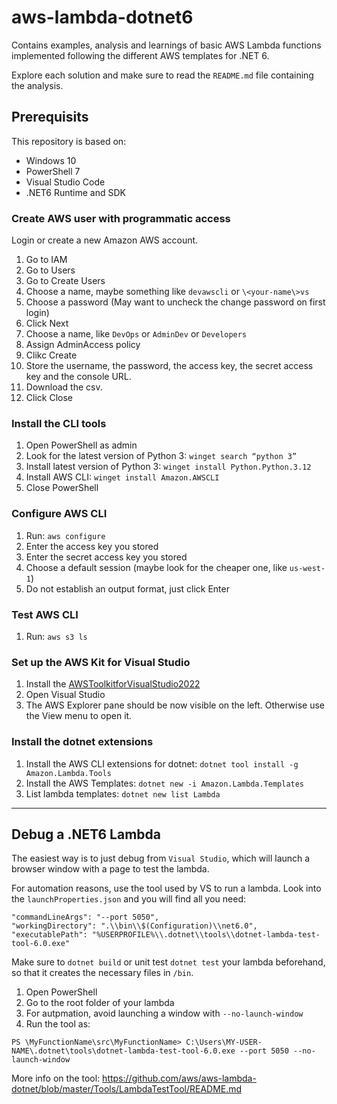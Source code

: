 # aws-lambda-dotnet6
Contains examples, analysis and learnings of basic AWS Lambda functions implemented following the different AWS templates for .NET 6.

Explore each solution and make sure to read the ```README.md``` file containing the analysis.

## Prerequisits
This repository is based on:
- Windows 10
- PowerShell 7
- Visual Studio Code
- .NET6 Runtime and SDK

### Create AWS user with programmatic access
Login or create a new Amazon AWS account.

1. Go to IAM
2. Go to Users
3. Go to Create Users
4. Choose a name, maybe something like ```devawscli``` or ```\<your-name\>vs```
5. Choose a password (May want to uncheck the change password on first login)
6. Click Next
7. Choose a name, like ```DevOps``` or ```AdminDev``` or ```Developers```
8. Assign AdminAccess policy
9. Clikc Create
10. Store the username, the password, the access key, the secret access key and the console URL. 
11. Download the csv.
12. Click Close

### Install the CLI tools
1. Open PowerShell as admin
2. Look for the latest version of Python 3: ```winget search “python 3”```
3. Install latest version of Python 3: ```winget install Python.Python.3.12```
4. Install AWS CLI: ```winget install Amazon.AWSCLI```
5. Close PowerShell

### Configure AWS CLI
1. Run: ```aws configure```
2. Enter the access key you stored
3. Enter the secret access key you stored
4. Choose a default session (maybe look for the cheaper one, like ```us-west-1```)
5. Do not establish an output format, just click Enter

### Test AWS CLI
1. Run: ```aws s3 ls```

### Set up the AWS Kit for Visual Studio
1. Install the [AWSToolkitforVisualStudio2022](https://marketplace.visualstudio.com/items?itemName=AmazonWebServices.AWSToolkitforVisualStudio2022)
2. Open Visual Studio
3. The AWS Explorer pane should be now visible on the left. Otherwise use the View menu to open it.

### Install the dotnet extensions
1. Install the AWS CLI extensions for dotnet: ```dotnet tool install -g Amazon.Lambda.Tools```
2. Install the AWS Templates: ```dotnet new -i Amazon.Lambda.Templates```
3. List lambda templates: ```dotnet new list Lambda```

---

## Debug a .NET6 Lambda
The easiest way is to just debug from ```Visual Studio```, which will launch a browser window with a page to test the lambda. 

For automation reasons, use the tool used by VS to run a lambda. Look into the ```launchProperties.json``` and you will find all you need:

```
"commandLineArgs": "--port 5050",
"workingDirectory": ".\\bin\\$(Configuration)\\net6.0",
"executablePath": "%USERPROFILE%\\.dotnet\\tools\\dotnet-lambda-test-tool-6.0.exe"
```

Make sure to ```dotnet build``` or unit test ```dotnet test``` your lambda beforehand, so that it creates the necessary files in ```/bin```.

1. Open PowerShell
2. Go to the root folder of your lambda
2. For autpmation, avoid launching a window with ```--no-launch-window```
3. Run the tool as:

```
PS \MyFunctionName\src\MyFunctionName> C:\Users\MY-USER-NAME\.dotnet\tools\dotnet-lambda-test-tool-6.0.exe --port 5050 --no-launch-window
```

More info on the tool: https://github.com/aws/aws-lambda-dotnet/blob/master/Tools/LambdaTestTool/README.md